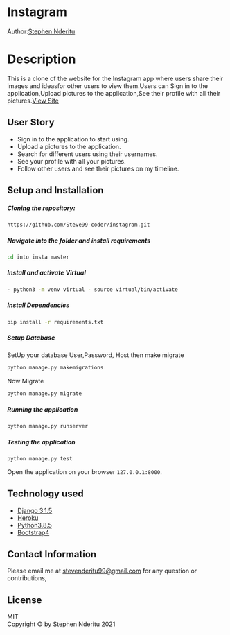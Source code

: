 # Instagram

Author:[Stephen Nderitu](https://github.com/Steve99-coder)  
  
# Description  

This is a clone of the website for the Instagram app where users share their  images and ideasfor other users to view them.Users can Sign in to the application,Upload pictures to the application,See their profile with all their pictures.[View Site](https://evening-wildwood-32640.herokuapp.com/)


## User Story  
  
* Sign in to the application to start using.  
* Upload a pictures to the application. 
* Search for different users using their usernames.  
* See your profile with all your pictures.  
* Follow other users and see their pictures on my timeline.  

  

  
## Setup and Installation  
 
##### Cloning the repository:  
 ```bash 
 https://github.com/Steve99-coder/instagram.git
```
##### Navigate into the folder and install requirements  
 ```bash 
cd into insta master
```
##### Install and activate Virtual  
 ```bash 
- python3 -m venv virtual - source virtual/bin/activate  
```  
##### Install Dependencies  
 ```bash 
 pip install -r requirements.txt 
```  
 ##### Setup Database  
  SetUp your database User,Password, Host then make migrate  
 ```bash 
python manage.py makemigrations
 ``` 
 Now Migrate  
 ```bash 
 python manage.py migrate 
```

##### Running the application  
 ```bash 
 python manage.py runserver 
```
##### Testing the application  
 ```bash 
 python manage.py test 
```
Open the application on your browser `127.0.0.1:8000`.  
  
  
## Technology used  
  
* [Django 3.1.5](https://docs.djangoproject.com/en/2.2/)  
* [Heroku](https://heroku.com)  
* [Python3.8.5](https://www.python.org/)  
* [Bootstrap4](https://getbootstrap.com/)


## Contact Information   
Please email me at stevenderitu99@gmail.com for any question or contributions,
  
## License 

MIT <br>
Copyright © by Stephen Nderitu 2021